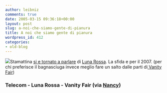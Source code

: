 ```yaml
---
author: leibniz
comments: true
date: 2005-03-15 09:36:18+00:00
layout: post
slug: a-noi-che-siamo-gente-di-pianura
title: A noi che siamo gente di pianura
wordpress_id: 412
categories:
- old-blog
---
```


![](http://www.my-tv.it/external/lunarossa/images/logo_yci.gif)Stamattina [si e tornato a parlare](http://www.telecomitalia.it/cgi-bin/tiportale/TIPortale/ep/browse.do?channelId=-10061&LANG=IT&channelPage=%2Fep%2FTImedia%2FTIconferenze_stampa.jsp&tabId=3&pageTypeId=-8663#) di [Luna Rossa](http://www.lunarossachallenge.com/landing.asp). La sfida e per il 2007. (per chi preferisce il bagnasciuga invece meglio fare un salto dalle parti di[ Vanity Fair](http://www.vanityfair.com/features/outtakes/050307feou))




### Telecom - Luna Rossa - Vanity Fair (via [Nancy](http://nancyreimond.blogspot.com/))
